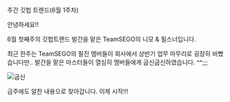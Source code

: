 주간 깃헙 트렌드(6월 1주차)

안녕하세요!! 

6월 첫째주의 깃헙트랜드 발간을 맡은 TeamSEGO의 니모 & 필스너입니다.

최근 한주는 TeamSEGO의 필진 멤버들이 회사에서 상반기 업무 마무리로 굉장히 바빴습니다만..
발간을 맡은 마스터들이 열심히 멤버들에게 굽신굽신하였습니다. ^^;;;

![굽신](https://raw.githubusercontent.com/TeamSEGO/github-trend-kr/master/img/015-00-readme.jpg)

금주에도 알찬 내용으로 찾아갑니다. 이제 시작!!!

